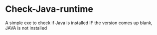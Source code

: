 # Check-Java-runtime
A simple exe to check if Java is installed
IF the version comes up blank, JAVA is not installed
